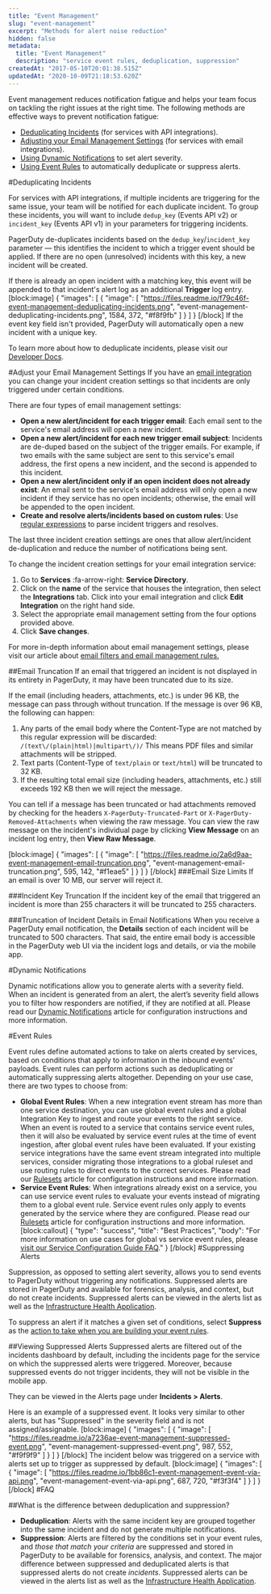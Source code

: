 ```yaml
---
title: "Event Management"
slug: "event-management"
excerpt: "Methods for alert noise reduction"
hidden: false
metadata: 
  title: "Event Management"
  description: "service event rules, deduplication, suppression"
createdAt: "2017-05-10T20:01:38.515Z"
updatedAt: "2020-10-09T21:18:53.620Z"
---
```

Event management reduces notification fatigue and helps your team focus on tackling the right issues at the right time. The following methods are effective ways to prevent notification fatigue: 

- [Deduplicating Incidents](#section-deduplicating-incidents) (for services with API integrations).
- [Adjusting your Email Management Settings](#section-adjust-your-email-management-settings) (for services with email integrations).
- [Using Dynamic Notifications](#section-dynamic-notifications) to set alert severity.
- [Using Event Rules](#section-event-rules) to automatically deduplicate or suppress alerts.

#Deduplicating Incidents

For services with API integrations, if multiple incidents are triggering for the same issue, your team will be notified for each duplicate incident. To group these incidents, you will want to include `dedup_key` (Events API v2) or `incident_key` (Events API v1) in your parameters for triggering incidents.

PagerDuty de-duplicates incidents based on the `dedup_key`/`incident_key` parameter — this identifies the incident to which a trigger event should be applied. If there are no open (unresolved) incidents with this key, a new incident will be created.

If there is already an open incident with a matching key, this event will be appended to that incident's alert log as an additional **Trigger** log entry.
[block:image]
{
  "images": [
    {
      "image": [
        "https://files.readme.io/f79c46f-event-management-deduplicating-incidents.png",
        "event-management-deduplicating-incidents.png",
        1584,
        372,
        "#f8f9fb"
      ]
    }
  ]
}
[/block]
If the event key field isn't provided, PagerDuty will automatically open a new incident with a unique key.

To learn more about how to deduplicate incidents, please visit our [Developer Docs](https://v2.developer.pagerduty.com/docs/events-api-v2#alert-de-duplication).

#Adjust your Email Management Settings
If you have an [email integration](https://www.pagerduty.com/docs/guides/email-integration-guide/) you can change your incident creation settings so that incidents are only triggered under certain conditions.

There are four types of email management settings: 
- **Open a new alert/incident for each trigger email**: Each email sent to the service's email address will open a new incident.
- **Open a new alert/incident for each new trigger email subject**: Incidents are de-duped based on the subject of the trigger emails. For example, if two emails with the same subject are sent to this service's email address, the first opens a new incident, and the second is appended to this incident.
- **Open a new alert/incident only if an open incident does not already exist**: An email sent to the service's email address will only open a new incident if they service has no open incidents; otherwise, the email will be appended to the open incident.
- **Create and resolve alerts/incidents based on custom rules**: Use [regular expressions](/docs/email-management-filters-and-rules#section-advanced-email-management-extracting-information-with-regular-expressions) to parse incident triggers and resolves.

The last three incident creation settings are ones that allow alert/incident de-duplication and reduce the number of notifications being sent. 

To change the incident creation settings for your email integration service:
1. Go to **Services** :fa-arrow-right: **Service Directory**.
2. Click on the **name** of the service that houses the integration, then select the **Integrations** tab. Click into your email integration and click **Edit Integration** on the right hand side. 
3. Select the appropriate email management setting from the four options provided above.
4. Click **Save changes**.

For more in-depth information about email management settings, please visit our article about [email filters and email management rules.](https://support.pagerduty.com/docs/email-management-filters-and-rules) 

##Email Truncation
If an email that triggered an incident is not displayed in its entirety in PagerDuty, it may have been truncated due to its size.

If the email (including headers, attachments, etc.) is under 96 KB, the message can pass through without truncation. If the message is over 96 KB, the following can happen:
1. Any parts of the email body where the Content-Type are not matched by this regular expression will be discarded:
    `/(text\/(plain|html)|multipart\/)/`
This means PDF files and similar attachments will be stripped.
2. Text parts (Content-Type of `text/plain` or `text/html`) will be truncated to 32 KB.
3. If the resulting total email size (including headers, attachments, etc.) still exceeds 192 KB then we will reject the message.

You can tell if a message has been truncated or had attachments removed by checking for the headers `X-PagerDuty-Truncated-Part` or `X-PagerDuty-Removed-Attachments` when viewing the raw message. You can view the raw message on the incident's individual page by clicking **View Message** on an incident log entry, then **View Raw Message**.

[block:image]
{
  "images": [
    {
      "image": [
        "https://files.readme.io/2a6d9aa-event-management-email-truncation.png",
        "event-management-email-truncation.png",
        595,
        142,
        "#f1eae5"
      ]
    }
  ]
}
[/block]
###Email Size Limits
If an email is over 10 MB, our server will reject it.

###Incident Key Truncation
If the incident key of the email that triggered an incident is more than 255 characters it will be truncated to 255 characters.

###Truncation of Incident Details in Email Notifications
When you receive a PagerDuty email notification, the **Details** section of each incident will be truncated to 500 characters. That said, the entire email body is accessible in the PagerDuty web UI via the incident logs and details, or via the mobile app.

#Dynamic Notifications

Dynamic notifications allow you to generate alerts with a severity field. When an incident is generated from an alert, the alert’s severity field allows you to filter how responders are notified, if they are notified at all. Please read our [Dynamic Notifications](https://support.pagerduty.com/docs/dynamic-notifications) article for configuration instructions and more information.

#Event Rules

Event rules define automated actions to take on alerts created by services, based on conditions that apply to information in the inbound events' payloads. Event rules can perform actions such as deduplicating or automatically suppressing alerts altogether. Depending on your use case, there are two types to choose from:

* **Global Event Rules**: When a new integration event stream has more than one service destination, you can use global event rules and a global Integration Key to ingest and route your events to the right service. When an event is routed to a service that contains service event rules, then it will also be evaluated by service event rules at the time of event ingestion, after global event rules have been evaluated. If your existing service integrations have the same event stream integrated into multiple services, consider migrating those integrations to a global ruleset and use routing rules to direct events to the correct services. Please read our [Rulesets](https://support.pagerduty.com/docs/rulesets#section-global-rulesets) article for configuration instructions and more information.
* **Service Event Rules**: When integrations already exist on a service, you can use service event rules to evaluate your events instead of migrating them to a global event rule. Service event rules only apply to events generated by the service where they are configured. Please read our [Rulesets](https://support.pagerduty.com/docs/rulesets#section-service-event-rules) article for configuration instructions and more information.
[block:callout]
{
  "type": "success",
  "title": "Best Practices",
  "body": "For more information on use cases for global vs service event rules, please [visit our Service Configuration Guide FAQ](https://community.pagerduty.com/forum/t/service-configuration-guide/1660)."
}
[/block]
#Suppressing Alerts

Suppression, as opposed to setting alert severity, allows you to send events to PagerDuty without triggering any notifications. Suppressed alerts are stored in PagerDuty and available for forensics, analysis, and context, but do not create incidents. Suppressed alerts can be viewed in the alerts list as well as the [Infrastructure Health Application](doc:operations-command-console#section-infrastructure-health-application).

To suppress an alert if it matches a given set of conditions, select **Suppress** as the [action to take when you are building your event rules](https://support.pagerduty.com/docs/rulesets#section-event-rule-actions).

##Viewing Suppressed Alerts
Suppressed alerts are filtered out of the incidents dashboard by default, including the incidents page for the service on which the suppressed alerts were triggered. Moreover, because suppressed events do not trigger incidents, they will not be visible in the mobile app.

They can be viewed in the Alerts page under **Incidents > Alerts**.

Here is an example of a suppressed event. It looks very similar to other alerts, but has "Suppressed" in the severity field and is not assigned/assignable.
[block:image]
{
  "images": [
    {
      "image": [
        "https://files.readme.io/a7236ae-event-management-suppressed-event.png",
        "event-management-suppressed-event.png",
        987,
        552,
        "#f9f9f9"
      ]
    }
  ]
}
[/block]
The incident below was triggered on a service with alerts set up to trigger as suppressed by default.
[block:image]
{
  "images": [
    {
      "image": [
        "https://files.readme.io/1bb86c1-event-management-event-via-api.png",
        "event-management-event-via-api.png",
        687,
        720,
        "#f3f3f4"
      ]
    }
  ]
}
[/block]
#FAQ

##What is the difference between deduplication and suppression?

* **Deduplication**: Alerts with the same incident key are grouped together into the same incident and do not generate multiple notifications. 
* **Suppression**: Alerts are filtered by the conditions set in your event rules, and *those that match your criteria* are suppressed and stored in PagerDuty to be available for forensics, analysis, and context. The major difference between suppressed and deduplicated alerts is that suppressed alerts do not create *incidents*. Suppressed alerts can be viewed in the alerts list as well as the [Infrastructure Health Application](doc:operations-command-console#section-infrastructure-health-application).